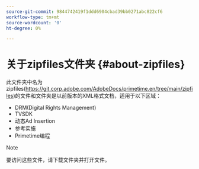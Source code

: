 ```yaml
---
source-git-commit: 9844742419f1ddd6904cbad39bb0271abc822cf6
workflow-type: tm+mt
source-wordcount: '0'
ht-degree: 0%

---
```


# 关于zipfiles文件夹 {#about-zipfiles}

此文件夹中名为zipfiles(https://git.corp.adobe.com/AdobeDocs/primetime.en/tree/main/zipfiles)的文件和文件夹是以前版本的XML格式文档，适用于以下区域：
* DRM(Digital Rights Management)
* TVSDK
* 动态Ad Insertion
* 参考实施
* Primetime编程
>[!NOTE]
>要访问这些文件，请下载文件夹并打开文件。
